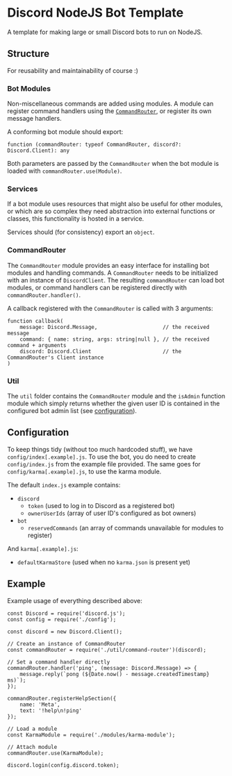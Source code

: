 Discord NodeJS Bot Template
===========================
A template for making large or small Discord bots to run on NodeJS.

## Structure

For reusability and maintainability of course :)

### Bot Modules

Non-miscellaneous commands are added using modules. A module can register command
handlers using the [`CommandRouter`](#commandrouter), or register its own message
handlers.

A conforming bot module should export:
```TS
function (commandRouter: typeof CommandRouter, discord?: Discord.Client): any
```
Both parameters are passed by the `CommandRouter` when the bot module is loaded
with `commandRouter.use(Module)`.

### Services

If a bot module uses resources that might also be useful for other modules, or
which are so complex they need abstraction into external functions or classes,
this functionality is hosted in a service.

Services should (for consistency) export an `object`.

### CommandRouter

The `CommandRouter` module provides an easy interface for installing bot modules
and handling commands. A `CommandRouter` needs to be initialized with an instance
of `DiscordClient`. The resulting `commandRouter` can load bot modules, or command
handlers can be registered directly with `commandRouter.handler()`.

A callback registered with the `CommandRouter` is called with 3 arguments:
```TS
function callback(
    message: Discord.Message,                     // the received message
    command: { name: string, args: string|null }, // the received command + arguments
    discord: Discord.Client                       // the CommandRouter's Client instance
)
```

### Util

The `util` folder contains the `CommandRouter` module and the `isAdmin` function
module which simply returns whether the given user ID is contained in the configured
bot admin list (see [configuration](#configuration)).

## Configuration

To keep things tidy (without too much hardcoded stuff), we have `config/index[.example].js`.
To use the bot, you do need to create `config/index.js` from the example file provided.
The same goes for `config/karma[.example].js`, to use the karma module.

The default `index.js` example contains:
* `discord`
    * `token` (used to log in to Discord as a registered bot)
    * `ownerUserIds` (array of user ID's configured as bot owners)
* `bot`
    * `reservedCommands` (an array of commands unavailable for modules to register)

And `karma[.example].js`:
* `defaultKarmaStore` (used when no `karma.json` is present yet)

## Example

Example usage of everything described above:
```TS
const Discord = require('discord.js');
const config = require('./config');

const discord = new Discord.Client();

// Create an instance of CommandRouter
const commandRouter = require('./util/command-router')(discord);

// Set a command handler directly
commandRouter.handler('ping', (message: Discord.Message) => {
    message.reply(`pong (${Date.now() - message.createdTimestamp} ms)`);
});

commandRouter.registerHelpSection({
    name: 'Meta',
    text: '!help\n!ping'
});

// Load a module
const KarmaModule = require('./modules/karma-module');

// Attach module
commandRouter.use(KarmaModule);

discord.login(config.discord.token);
```
